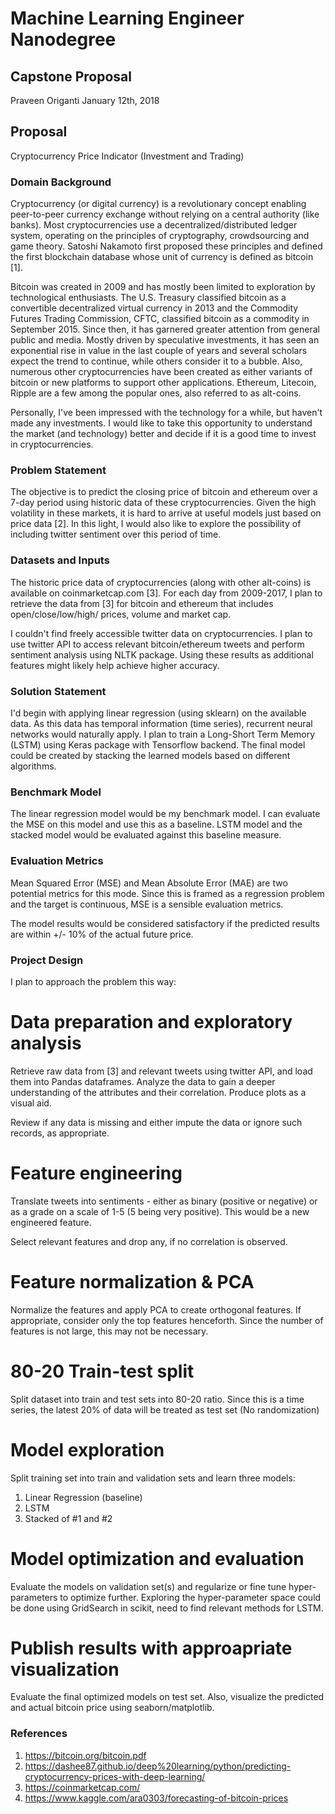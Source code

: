 # Machine Learning Engineer Nanodegree
## Capstone Proposal
Praveen Origanti
January 12th, 2018

## Proposal
Cryptocurrency Price Indicator (Investment and Trading)

### Domain Background
Cryptocurrency (or digital currency) is a revolutionary concept enabling peer-to-peer currency exchange without relying on a central authority (like banks). Most cryptocurrencies use a decentralized/distributed ledger system, operating on the principles of cryptography, crowdsourcing and game theory. Satoshi Nakamoto first proposed these principles and defined the first blockchain database whose unit of currency is defined as bitcoin [1]. 

Bitcoin was created in 2009 and has mostly been limited to exploration by technological enthusiasts. The U.S. Treasury classified bitcoin as a convertible decentralized virtual currency in 2013 and the Commodity Futures Trading Commission, CFTC, classified bitcoin as a commodity in September 2015. Since then, it has garnered greater attention from general public and media. Mostly driven by speculative investments, it has seen an exponential rise in value in the last couple of years and several scholars expect the trend to continue, while others consider it to a bubble. Also, numerous other cryptocurrencies have been created as either variants of bitcoin or new platforms to support other applications. Ethereum, Litecoin, Ripple are a few among the popular ones, also referred to as alt-coins.

Personally, I've been impressed with the technology for a while, but haven't made any investments. I would like to take this opportunity to understand the market (and technology) better and decide if it is a good time to invest in cryptocurrencies.

### Problem Statement

The objective is to predict the closing price of bitcoin and ethereum over a 7-day period using historic data of these cryptocurrencies. Given the high volatility in these markets, it is hard to arrive at useful models just based on price data [2]. In this light, I would also like to explore the possibility of including twitter sentiment over this period of time.

### Datasets and Inputs

The historic price data of cryptocurrencies (along with other alt-coins) is available on coinmarketcap.com [3]. For each day from 2009-2017, I plan to retrieve the data from [3] for bitcoin and ethereum that includes open/close/low/high/ prices, volume and market cap.
 
I couldn't find freely accessible twitter data on cryptocurrencies. I plan to use twitter API to access relevant bitcoin/ethereum tweets and perform sentiment analysis using NLTK package. Using these results as additional features might likely help achieve higher accuracy.

### Solution Statement

I'd begin with applying linear regression (using sklearn) on the available data. As this data has temporal information (time series), recurrent neural networks would naturally apply. I plan to train a Long-Short Term Memory (LSTM) using Keras package with Tensorflow backend. The final model could be created by stacking the learned models based on different algorithms.

### Benchmark Model

The linear regression model would be my benchmark model. I can evaluate the MSE on this model and use this as a baseline. LSTM model and the stacked model would be evaluated against this baseline measure.


### Evaluation Metrics

Mean Squared Error (MSE) and Mean Absolute Error (MAE) are two potential metrics for this mode. Since this is framed as a regression problem and the target is continuous, MSE is a sensible evaluation metrics.

The model results would be considered satisfactory if the predicted results are within +/- 10% of the actual future price.

### Project Design

I plan to approach the problem this way:

# Data preparation and exploratory analysis

Retrieve raw data from [3] and relevant tweets using twitter API, and load them into Pandas dataframes. Analyze the data to gain a deeper understanding of the attributes and their correlation. Produce plots as a visual aid.

Review if any data is missing and either impute the data or ignore such records, as appropriate.

# Feature engineering

Translate tweets into sentiments - either as binary (positive or negative) or as a grade on a scale of 1-5 (5 being very positive). This would be a new engineered feature.

Select relevant features and drop any, if no correlation is observed.

# Feature normalization & PCA

Normalize the features and apply PCA to create orthogonal features. If appropriate, consider only the top features henceforth. Since the number of features is not large, this may not be necessary.

# 80-20 Train-test split
Split dataset into train and test sets into 80-20 ratio. Since this is a time series, the latest 20% of data will be treated as test set (No randomization)

# Model exploration

Split training set into train and validation sets and learn three models:

1. Linear Regression (baseline)
2. LSTM
3. Stacked of #1 and #2

# Model optimization and evaluation

Evaluate the models on validation set(s) and regularize or fine tune hyper-parameters to optimize further. Exploring the hyper-parameter space could be done using GridSearch in scikit, need to find relevant methods for LSTM.

# Publish results with approapriate visualization

Evaluate the final optimized models on test set. Also, visualize the predicted and actual bitcoin price using seaborn/matplotlib.

### References

1. https://bitcoin.org/bitcoin.pdf
2. https://dashee87.github.io/deep%20learning/python/predicting-cryptocurrency-prices-with-deep-learning/
3. https://coinmarketcap.com/
4. https://www.kaggle.com/ara0303/forecasting-of-bitcoin-prices
